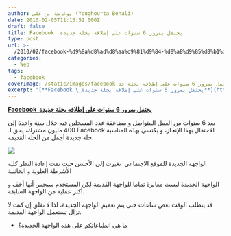 ```yaml
---
author: يوغرطة بن علي (Youghourta Benali)
date: 2010-02-05T11:15:52.000Z
draft: false
title: Facebook  يحتفل بمرور 6 سنوات على إطلاقه بحلة جديدة
type: post
url: >-
  /2010/02/facebook-%d9%8a%d8%ad%d8%aa%d9%81%d9%84-%d8%a8%d9%85%d8%b1%d9%88%d8%b1-6-%d8%b3%d9%86%d9%88%d8%a7%d8%aa-%d8%b9%d9%84%d9%89-%d8%a5%d8%b7%d9%84%d8%a7%d9%82%d9%87-%d8%a8%d8%ad%d9%84%d8%a9-%d8%ac%d8%af/
categories:
  - Web
tags:
  - facebook
coverImage: /static/images/facebook-يحتفل-بمرور-6-سنوات-على-إطلاقه-بحلة-جد/Facebook-UI.jpg
excerpt: "[**Facebook \_يحتفل بمرور 6 سنوات على إطلاقه بحلة جديدة**](https://www.it-scoop.com/2010/02/facebook-%d9%8a%d8%ad%d8%aa%d9%81%d9%84-%d8%a8%d9%85%d8%b1%d9%88%d8%b1-6-%d8%b3%d9%86%d9%88%d8%a7%d8%aa-%d8%b9%d9%84%d9%89-%d8%a5%d8%b7%d9%84%d8%a7%d9%82%d9%87-%d8%a8%d8%ad%d9%84%d8%a9-%d8%ac%d8%af/)\n\nبعد 6 سنوات من العمل المتواصل و مضاعفة عدد المسجلين فيه خلال سنة واحدة إلى 400 مليون مشترك، يحق لـ Facebook الاحتفال بهذا الإنجاز، و يكتسي بهذه المناسبة حلة جديدة أجمل من"
---
```

[**Facebook  يحتفل بمرور 6 سنوات على إطلاقه بحلة جديدة**](https://www.it-scoop.com/2010/02/facebook-%d9%8a%d8%ad%d8%aa%d9%81%d9%84-%d8%a8%d9%85%d8%b1%d9%88%d8%b1-6-%d8%b3%d9%86%d9%88%d8%a7%d8%aa-%d8%b9%d9%84%d9%89-%d8%a5%d8%b7%d9%84%d8%a7%d9%82%d9%87-%d8%a8%d8%ad%d9%84%d8%a9-%d8%ac%d8%af/)

بعد 6 سنوات من العمل المتواصل و مضاعفة عدد المسجلين فيه خلال سنة واحدة إلى 400 مليون مشترك، يحق لـ Facebook الاحتفال بهذا الإنجاز، و يكتسي بهذه المناسبة حلة جديدة أجمل من الحلة القديمة.

![](/static/images/facebook-يحتفل-بمرور-6-سنوات-على-إطلاقه-بحلة-جد/Facebook-UI.jpg)

الواجهة الجديدة للموقع الاجتماعي  تغيرت إلى الأحسن حيث تمت إعادة النظر كلية الأشرطة العلوية و الجانبية

الواجهة الجديدة ليست مغايرة تماما للواجهة القديمة لكن المستخدم سيحس أنها أخف و أكثر عملية من الواجهة السابقة.

قد يتطلب الوقت بعض ساعات حتى يتم تعميم الواجهة الجديدة، لذا لا تقلق إن كنت لا تزال تستعمل الواجهة القديمة.

-   ما هي انطباعاتكم على هذه الواجهة الجديدة؟

